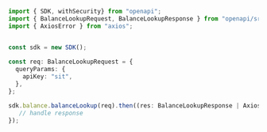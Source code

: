 <!-- Start SDK Example Usage -->
```typescript
import { SDK, withSecurity} from "openapi";
import { BalanceLookupRequest, BalanceLookupResponse } from "openapi/src/sdk/models/operations";
import { AxiosError } from "axios";


const sdk = new SDK();
    
const req: BalanceLookupRequest = {
  queryParams: {
    apiKey: "sit",
  },
};

sdk.balance.balanceLookup(req).then((res: BalanceLookupResponse | AxiosError) => {
   // handle response
});
```
<!-- End SDK Example Usage -->